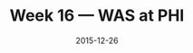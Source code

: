 ---
layout: game
title: Week 16 — WAS at PHI
season: 2015
game_id: 2015_16_WAS_PHI
week: 16
date: 2015-12-26
home_team: PHI
away_team: WAS
final_home: 24
final_away: 38
pbp_url: /assets/data/pbp/2015/2015_16_WAS_PHI.csv.gz
---